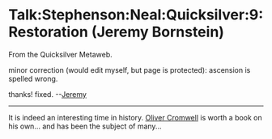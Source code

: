 
# Talk:Stephenson:Neal:Quicksilver:9:Restoration (Jeremy Bornstein)

From the Quicksilver Metaweb.

minor correction (would edit myself, but page is protected): ascension is spelled wrong.

 thanks! fixed. --[Jeremy](/user-jeremybornstein)



---



It is indeed an interesting time in history. [Oliver Cromwell](/oliver-cromwell) is worth a book on his own... and has been the subject of many...
